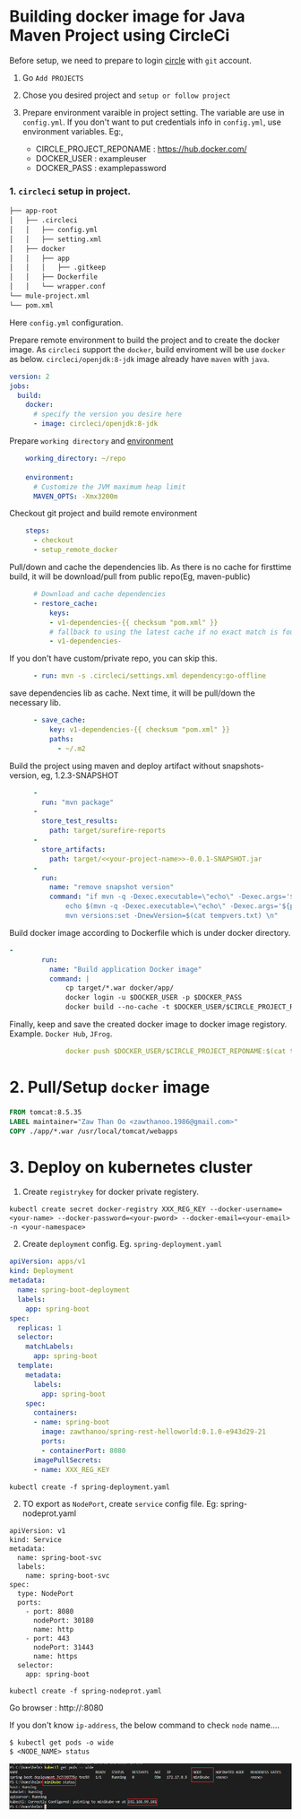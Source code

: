 # Building docker image for Java Maven Project using CircleCi

Before setup, we need to prepare to login [circle](https://circleci.com/vcs-authorize/) with `git` account.

1. Go `Add PROJECTS`
2. Chose you desired project and `setup or follow project`
3. Prepare environment varaible in project setting. The variable are use in `config.yml`. If you don't want to put credentials info in `config.yml`, use environment variables. Eg:,

   - CIRCLE_PROJECT_REPONAME : https://hub.docker.com/
   - DOCKER_USER : exampleuser
   - DOCKER_PASS : examplepassword

### 1. `circleci` setup in project.

```bash
├── app-root
│   ├── .circleci
│   │   ├── config.yml
│   │   ├── setting.xml
│   ├── docker
│   │   ├── app  
│   │   │   ├── .gitkeep
│   │   ├── Dockerfile
│   │   └── wrapper.conf
└── mule-project.xml
└── pom.xml
```
Here `config.yml` configuration.

Prepare remote environment to build the project and to create the docker image. As `circleci` support the `docker`, build enviroment will be use `docker` as below.  `circleci/openjdk:8-jdk` image already have `maven` with `java`.

```yml
version: 2
jobs:
  build:
    docker:
      # specify the version you desire here
      - image: circleci/openjdk:8-jdk  
```

Prepare `working directory` and [environment](https://circleci.com/docs/2.0/java-oom/)

```yml
    working_directory: ~/repo

    environment:
      # Customize the JVM maximum heap limit
      MAVEN_OPTS: -Xmx3200m
```

Checkout git project and build remote environment

```yml
    steps:
      - checkout
      - setup_remote_docker
```
Pull/down and cache the dependencies lib. As there is no cache for firsttime build, it will be download/pull from public repo(Eg, maven-public)

```yml
      # Download and cache dependencies
      - restore_cache:
          keys:
          - v1-dependencies-{{ checksum "pom.xml" }}
          # fallback to using the latest cache if no exact match is found
          - v1-dependencies-
```
If you don't have custom/private repo, you can skip this.

```yml
      - run: mvn -s .circleci/settings.xml dependency:go-offline
```
save dependencies lib as cache. Next time, it will be pull/down the necessary lib.

```yml
      - save_cache:
          key: v1-dependencies-{{ checksum "pom.xml" }}
          paths:
            - ~/.m2
```
Build the project using maven and deploy artifact without snapshots-version, eg, 1.2.3-SNAPSHOT
   
```yml
      - 
        run: "mvn package"
      - 
        store_test_results: 
          path: target/surefire-reports
      - 
        store_artifacts: 
          path: target/<<your-project-name>>-0.0.1-SNAPSHOT.jar
      - 
        run: 
          name: "remove snapshot version"
          command: "if mvn -q -Dexec.executable=\"echo\" -Dexec.args='${project.version}' --non-recursive exec:exec | grep -q \"SNAPSHOT\"; then mvn versions:set -DremoveSnapshot; fi;\n\
              echo $(mvn -q -Dexec.executable=\"echo\" -Dexec.args='${project.version}' --non-recursive exec:exec)-$(echo $CIRCLE_SHA1 | cut -c -7)-$CIRCLE_BUILD_NUM > tempvers.txt\n\
              mvn versions:set -DnewVersion=$(cat tempvers.txt) \n"    
```

Build docker image according to Dockerfile which is under docker directory.

```yml
- 
        run: 
          name: "Build application Docker image"
          command: |
              cp target/*.war docker/app/
              docker login -u $DOCKER_USER -p $DOCKER_PASS
              docker build --no-cache -t $DOCKER_USER/$CIRCLE_PROJECT_REPONAME:$(cat tempvers.txt) docker
```
Finally, keep and save the created docker image to docker image registory. Example. `Docker Hub`, `JFrog`.
```yml
              docker push $DOCKER_USER/$CIRCLE_PROJECT_REPONAME:$(cat tempvers.txt)
```

# 2. Pull/Setup `docker` image

```Dockerfile
FROM tomcat:8.5.35
LABEL maintainer="Zaw Than Oo <zawthanoo.1986@gmail.com>"
COPY ./app/*.war /usr/local/tomcat/webapps
```


# 3. Deploy on kubernetes cluster

1. Create `registrykey` for docker private registery.

```
kubectl create secret docker-registry XXX_REG_KEY --docker-username=<your-name> --docker-password=<your-pword> --docker-email=<your-email> -n <your-namespace>
```
2. Create `deployment` config. Eg. `spring-deployment.yaml`

```yaml
apiVersion: apps/v1
kind: Deployment
metadata:
  name: spring-boot-deployment
  labels:
    app: spring-boot
spec:
  replicas: 1
  selector:
    matchLabels:
      app: spring-boot
  template:
    metadata:
      labels:
        app: spring-boot
    spec:
      containers:
      - name: spring-boot
        image: zawthanoo/spring-rest-helloworld:0.1.0-e943d29-21
        ports:
        - containerPort: 8080
      imagePullSecrets:
      - name: XXX_REG_KEY
```
```
kubectl create -f spring-deployment.yaml
```

2. TO export as `NodePort`, create `service` config file. Eg: spring-nodeprot.yaml
```
apiVersion: v1
kind: Service
metadata:
  name: spring-boot-svc
  labels:
    name: spring-boot-svc
spec:
  type: NodePort
  ports:
    - port: 8080
      nodePort: 30180
      name: http
    - port: 443
      nodePort: 31443
      name: https
  selector:
    app: spring-boot
```
```
kubectl create -f spring-nodeprot.yaml
```
Go browser : http://<ip-address>:8080
   
If you don't know `ip-address`, the below command to check `node` name....
```
$ kubectl get pods -o wide
$ <NODE_NAME> status
```
![pods-status](/node-status.png)
